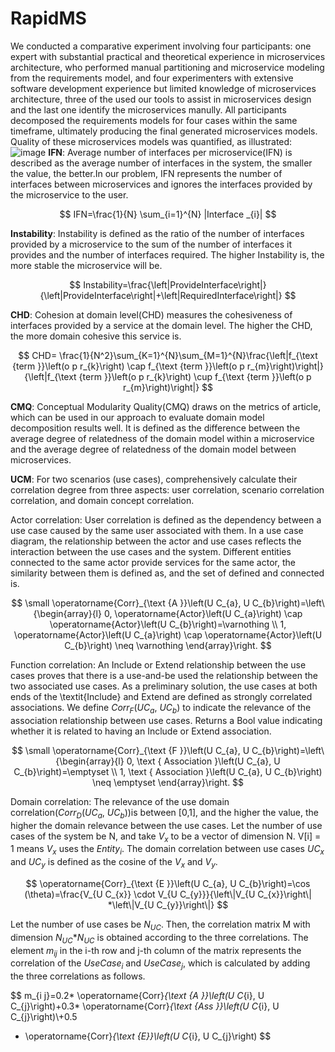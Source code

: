 # RapidMS
We conducted a comparative experiment involving four participants: one expert with substantial practical and theoretical experience in microservices architecture, who performed manual partitioning and microservice modeling from the requirements model, and four experimenters with extensive software development experience but limited knowledge of microservices architecture, three of the used our tools to assist in microservices design and the last one identify the microservices manully. All participants decomposed the requirements models for four cases within the same timeframe, ultimately producing the final generated microservices models. Quality of these microservices models was quantified, as illustrated:
![image](https://user-images.githubusercontent.com/132594916/236363381-88c956f3-4a54-4eee-b018-d62d01ddbc69.png)
**IFN**: Average number of interfaces per microservice(IFN) is described as the average number of interfaces in the system, the smaller the value, the better.In our problem, IFN represents the number of interfaces between microservices and ignores the interfaces provided by the microservice to the user.  

$$
IFN=\frac{1}{N} \sum_{i=1}^{N} |Interface _{i}|
$$

**Instability**: Instability is defined as the ratio of the number of interfaces provided by a microservice to the sum of the number of interfaces it provides and the number of interfaces required. The higher Instability is, the more stable the microservice will be.

$$
Instability=\frac{\left|ProvideInterface\right|}{\left|ProvideInterface\right|+\left|RequiredInterface\right|}
$$

**CHD**: Cohesion at domain level(CHD) measures the cohesiveness of interfaces provided by a service at the domain level. The higher the CHD, the more domain cohesive this service is.

$$
CHD= \frac{1}{N^2}\sum_{K=1}^{N}\sum_{M=1}^{N}\frac{\left|f_{\text {term }}\left(o p r_{k}\right) \cap f_{\text {term }}\left(o p r_{m}\right)\right|}{\left|f_{\text {term }}\left(o p r_{k}\right) \cup f_{\text {term }}\left(o p r_{m}\right)\right|}
$$

**CMQ**: Conceptual Modularity Quality(CMQ) draws on the metrics of article, which can be used in our approach to evaluate domain model decomposition results well. It is defined as the difference between the average degree of relatedness of the domain model within a microservice and the average degree of relatedness of the domain model between microservices.

**UCM**: For two scenarios (use cases), comprehensively calculate their correlation degree from three aspects: user correlation, scenario correlation correlation, and domain concept correlation. 

Actor correlation: User correlation is defined as the dependency between a use case caused by the same user associated with them. In a use case diagram, the relationship between the actor and use cases reflects the interaction between the use cases and the system. Different entities connected to the same actor provide services for the same actor, the similarity between them is defined as, and the set of defined and connected is.

$$
\small
\operatorname{Corr}_{\text {A }}\left(U C_{a}, U C_{b}\right)=\left\{\begin{array}{l}
0, \operatorname{Actor}\left(U C_{a}\right) \cap \operatorname{Actor}\left(U C_{b}\right)=\varnothing \\
1, \operatorname{Actor}\left(U C_{a}\right) \cap \operatorname{Actor}\left(U C_{b}\right) \neq \varnothing
\end{array}\right.
$$

Function correlation: An Include or Extend relationship between the use cases proves that there is a use-and-be used the relationship between the two associated use cases. As a preliminary solution, the use cases at both ends of the \textit{Include} and Extend are defined as strongly correlated associations. We define $Corr_F$($UC_a$, $UC_b$) to indicate the relevance of the association relationship between use cases. Returns a Bool value indicating whether it is related to having an Include or Extend association.

$$
\small
\operatorname{Corr}_{\text {F }}\left(U C_{a}, U C_{b}\right)=\left\{\begin{array}{l}
0, \text { Association }\left(U C_{a}, U C_{b}\right)=\emptyset \\
1, \text { Association }\left(U C_{a}, U C_{b}\right) \neq \emptyset
\end{array}\right.
$$



Domain correlation: The relevance of the use domain correlation($Corr_D$($UC_a$, $UC_b$))is between [0,1], and the higher the value, the higher the domain relevance between the use cases. Let the number of use cases of the system be N, and take $V_{x}$ to be a vector of dimension N. V[i] = 1 means $V_{x}$ uses the $Entity_i$. The domain correlation between use cases $UC_x$ and $UC_y$ is defined as the cosine of the $V_{x}$ and $V_{y}$.

$$
\operatorname{Corr}_{\text {E }}\left(U C_{a}, U C_{b}\right)=\cos (\theta)=\frac{V_{U C_{x}} \cdot V_{U C_{y}}}{\left\|V_{U C_{x}}\right\| *\left\|V_{U C_{y}}\right\|}
$$



Let the number of use cases be $N_{UC}$. Then, the correlation matrix M with dimension $N_{UC}$*$N_{UC}$ is obtained according to the three correlations. The element $m_{ij}$ in the i-th row and j-th column of the matrix represents the correlation of the $UseCase_i$ and $UseCase_j$,  which is calculated by adding the three correlations as follows. 

$$
m_{i j}=0.2* \operatorname{Corr}_{\text {A }}\left(U C_{i}, U C_{j}\right)+0.3* \operatorname{Corr}_{\text {Ass }}\left(U C_{i}, U C_{j}\right)\\+0.5
* \operatorname{Corr}_{\text {E}}\left(U C_{i}, U C_{j}\right)
$$
